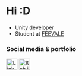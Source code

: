 # Hi :D
- Unity developer 
- Student at [FEEVALE](https://www.feevale.br/graduacao/jogos-digitais)
### Social media & portfolio 
<a href="https://www.linkedin.com/in/vcschroer/" target="_blank"><img src="https://img.shields.io/badge/LinkedIn-blue?style=flat&logo=linkedin&logoColor=white" alt="LinkedIn" height="30"></a> <a href="https://vcschroer.itch.io/" target="_blank"><img src="https://img.shields.io/badge/Itch.io-fa5c5c?style=flat&logo=itchdotio&logoColor=white" alt="Itch.io" height="30"></a>

